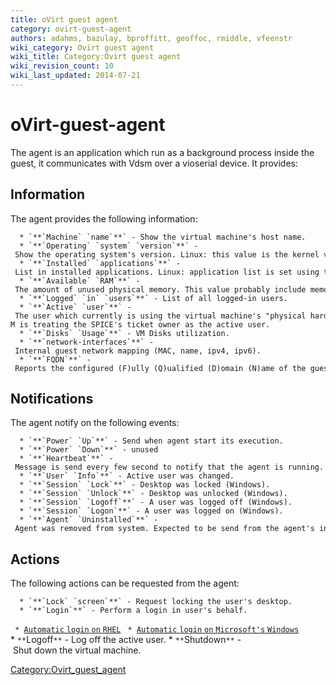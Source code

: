 ```yaml
---
title: oVirt guest agent
category: ovirt-guest-agent
authors: adahms, bazulay, bproffitt, geoffoc, rmiddle, vfeenstr
wiki_category: Ovirt guest agent
wiki_title: Category:Ovirt guest agent
wiki_revision_count: 10
wiki_last_updated: 2014-07-21
---
```


<!-- TODO: Content review -->

# oVirt-guest-agent

The agent is an application which run as a background process inside the guest, it communicates with Vdsm over a vioserial device.
It provides:

## Information

The agent provides the following information:

      * `**`Machine` `name`**` - Show the virtual machine's host name.
      * `**`Operating` `system` `version`**` - Show the operating system's version. Linux: this value is the kernel version. Windows: it is the Windows version name (e.g. Windows XP or Windows 7).
      * `**`Installed` `applications`**` - List in installed applications. Linux: application list is set using the configuration file. Windows: installed applications list is based on value read from registry.
      * `**`Available` `RAM`**` - The amount of unused physical memory. This value probably include memory like cache, or else the memory usage will always be (or near) 100% usage.
      * `**`Logged` `in` `users`**` - List of all logged-in users.
      * `**`Active` `user`**` - The user which currently is using the virtual machine's "physical hardware". Redundant since RHEV-M is treating the SPICE's ticket owner as the active user.
      * `**`Disks` `Usage`**` - VM Disks utilization.
      * `**`network-interfaces`**` - Internal guest network mapping (MAC, name, ipv4, ipv6).
      * `**`FQDN`**` - Reports the configured (F)ully (Q)ualified (D)omain (N)ame of the guest os

## Notifications

The agent notify on the following events:

      * `**`Power` `Up`**` - Send when agent start its execution.
      * `**`Power` `Down`**` - unused
      * `**`Heartbeat`**` - Message is send every few second to notify that the agent is running. The notification includes the guest's available RAM.
      * `**`User` `Info`**` - Active user was changed.
      * `**`Session` `Lock`**` - Desktop was locked (Windows).
      * `**`Session` `Unlock`**` - Desktop was unlocked (Windows).
      * `**`Session` `Logoff`**` - A user was logged off (Windows).
      * `**`Session` `Logon`**` - A user was logged on (Windows).
      * `**`Agent` `Uninstalled`**` - Agent was removed from system. Expected to be send from the agent's installer.

## Actions

The following actions can be requested from the agent:

      * `**`Lock` `screen`**` - Request locking the user's desktop.
      * `**`Login`**` - Perform a login in user's behalf.
` * `[`Automatic` `login` `on` `RHEL`](Ovirt_guest_agent_automatic_login_RHEL6)
` * `[`Automatic` `login` `on` `Microsoft's` `Windows`](Ovirt_guest_agent_automatic_login_windows)
      * `**`Logoff`**` - Log off the active user.
      * `**`Shutdown`**` - Shut down the virtual machine.

<Category:Ovirt_guest_agent>
